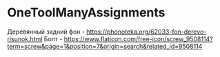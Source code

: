 # OneToolManyAssignments
Деревянный задний фон - https://phonoteka.org/62033-fon-derevo-risunok.html
Болт - https://www.flaticon.com/free-icon/screw_9508114?term=screw&page=1&position=7&origin=search&related_id=9508114
